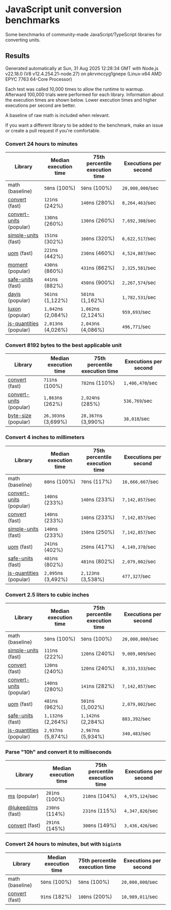 # JavaScript unit conversion benchmarks

Some benchmarks of community-made JavaScript/TypeScript libraries for converting units.

## Results

<!-- beginblock(results) -->

Generated automatically at Sun, 31 Aug 2025 12:28:34 GMT with Node.js v22.18.0 (V8 v12.4.254.21-node.27) on pkrvmccyg1gnepe (Linux-x64 AMD EPYC 7763 64-Core Processor)

Each test was called 10,000 times to allow the runtime to warmup.
Afterward 100,000 trials were performed for each library.
Information about the execution times are shown below.
Lower execution times and higher executions per second are better.

A baseline of raw math is included when relevant.

If you want a different library to be added to the benchmark, make an issue or create a pull request if you're comfortable.

### Convert 24 hours to minutes

| Library                                                            | Median execution time | 75th percentile execution time | Executions per second |
| ------------------------------------------------------------------ | --------------------- | ------------------------------ | --------------------- |
| math (baseline)                                                    | `50`ns (100%)         | `50`ns (100%)                  | `20,000,000`/sec      |
| [convert](https://npmjs.com/package/convert) (fast)                | `121`ns (242%)        | `140`ns (280%)                 | `8,264,463`/sec       |
| [convert-units](https://npmjs.com/package/convert-units) (popular) | `130`ns (260%)        | `130`ns (260%)                 | `7,692,308`/sec       |
| [simple-units](https://npmjs.com/package/simple-units) (fast)      | `151`ns (302%)        | `160`ns (320%)                 | `6,622,517`/sec       |
| [uom](https://npmjs.com/package/uom) (fast)                        | `221`ns (442%)        | `230`ns (460%)                 | `4,524,887`/sec       |
| [moment](https://npmjs.com/package/moment) (popular)               | `430`ns (860%)        | `431`ns (862%)                 | `2,325,581`/sec       |
| [safe-units](https://npmjs.com/package/safe-units) (fast)          | `441`ns (882%)        | `450`ns (900%)                 | `2,267,574`/sec       |
| [dayjs](https://npmjs.com/package/dayjs) (popular)                 | `561`ns (1,122%)      | `581`ns (1,162%)               | `1,782,531`/sec       |
| [luxon](https://npmjs.com/package/luxon) (popular)                 | `1,042`ns (2,084%)    | `1,062`ns (2,124%)             | `959,693`/sec         |
| [js-quantities](https://npmjs.com/package/js-quantities) (popular) | `2,013`ns (4,026%)    | `2,043`ns (4,086%)             | `496,771`/sec         |

### Convert 8192 bytes to the best applicable unit

| Library                                                            | Median execution time | 75th percentile execution time | Executions per second |
| ------------------------------------------------------------------ | --------------------- | ------------------------------ | --------------------- |
| [convert](https://npmjs.com/package/convert) (fast)                | `711`ns (100%)        | `782`ns (110%)                 | `1,406,470`/sec       |
| [convert-units](https://npmjs.com/package/convert-units) (popular) | `1,863`ns (262%)      | `2,024`ns (285%)               | `536,769`/sec         |
| [byte-size](https://npmjs.com/package/byte-size) (popular)         | `26,303`ns (3,699%)   | `28,367`ns (3,990%)            | `38,018`/sec          |

### Convert 4 inches to millimeters

| Library                                                            | Median execution time | 75th percentile execution time | Executions per second |
| ------------------------------------------------------------------ | --------------------- | ------------------------------ | --------------------- |
| math (baseline)                                                    | `60`ns (100%)         | `70`ns (117%)                  | `16,666,667`/sec      |
| [convert-units](https://npmjs.com/package/convert-units) (popular) | `140`ns (233%)        | `140`ns (233%)                 | `7,142,857`/sec       |
| [convert](https://npmjs.com/package/convert) (fast)                | `140`ns (233%)        | `140`ns (233%)                 | `7,142,857`/sec       |
| [simple-units](https://npmjs.com/package/simple-units) (fast)      | `140`ns (233%)        | `150`ns (250%)                 | `7,142,857`/sec       |
| [uom](https://npmjs.com/package/uom) (fast)                        | `241`ns (402%)        | `250`ns (417%)                 | `4,149,378`/sec       |
| [safe-units](https://npmjs.com/package/safe-units) (fast)          | `481`ns (802%)        | `481`ns (802%)                 | `2,079,002`/sec       |
| [js-quantities](https://npmjs.com/package/js-quantities) (popular) | `2,095`ns (3,492%)    | `2,123`ns (3,538%)             | `477,327`/sec         |

### Convert 2.5 liters to cubic inches

| Library                                                            | Median execution time | 75th percentile execution time | Executions per second |
| ------------------------------------------------------------------ | --------------------- | ------------------------------ | --------------------- |
| math (baseline)                                                    | `50`ns (100%)         | `50`ns (100%)                  | `20,000,000`/sec      |
| [simple-units](https://npmjs.com/package/simple-units) (fast)      | `111`ns (222%)        | `120`ns (240%)                 | `9,009,009`/sec       |
| [convert](https://npmjs.com/package/convert) (fast)                | `120`ns (240%)        | `120`ns (240%)                 | `8,333,333`/sec       |
| [convert-units](https://npmjs.com/package/convert-units) (popular) | `140`ns (280%)        | `141`ns (282%)                 | `7,142,857`/sec       |
| [uom](https://npmjs.com/package/uom) (fast)                        | `481`ns (962%)        | `501`ns (1,002%)               | `2,079,002`/sec       |
| [safe-units](https://npmjs.com/package/safe-units) (fast)          | `1,132`ns (2,264%)    | `1,142`ns (2,284%)             | `883,392`/sec         |
| [js-quantities](https://npmjs.com/package/js-quantities) (popular) | `2,937`ns (5,874%)    | `2,967`ns (5,934%)             | `340,483`/sec         |

### Parse "10h" and convert it to milliseconds

| Library                                                   | Median execution time | 75th percentile execution time | Executions per second |
| --------------------------------------------------------- | --------------------- | ------------------------------ | --------------------- |
| [ms](https://npmjs.com/package/ms) (popular)              | `201`ns (100%)        | `210`ns (104%)                 | `4,975,124`/sec       |
| [@lukeed/ms](https://npmjs.com/package/@lukeed/ms) (fast) | `230`ns (114%)        | `231`ns (115%)                 | `4,347,826`/sec       |
| [convert](https://npmjs.com/package/convert) (fast)       | `291`ns (145%)        | `300`ns (149%)                 | `3,436,426`/sec       |

### Convert 24 hours to minutes, but with `bigint`s

| Library                                             | Median execution time | 75th percentile execution time | Executions per second |
| --------------------------------------------------- | --------------------- | ------------------------------ | --------------------- |
| math (baseline)                                     | `50`ns (100%)         | `50`ns (100%)                  | `20,000,000`/sec      |
| [convert](https://npmjs.com/package/convert) (fast) | `91`ns (182%)         | `100`ns (200%)                 | `10,989,011`/sec      |

<!-- endblock(results) -->

